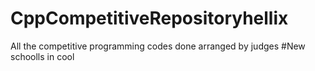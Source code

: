 # CppCompetitiveRepositoryhellix
All the competitive programming codes done arranged by judges
#New schoolls in cool 
